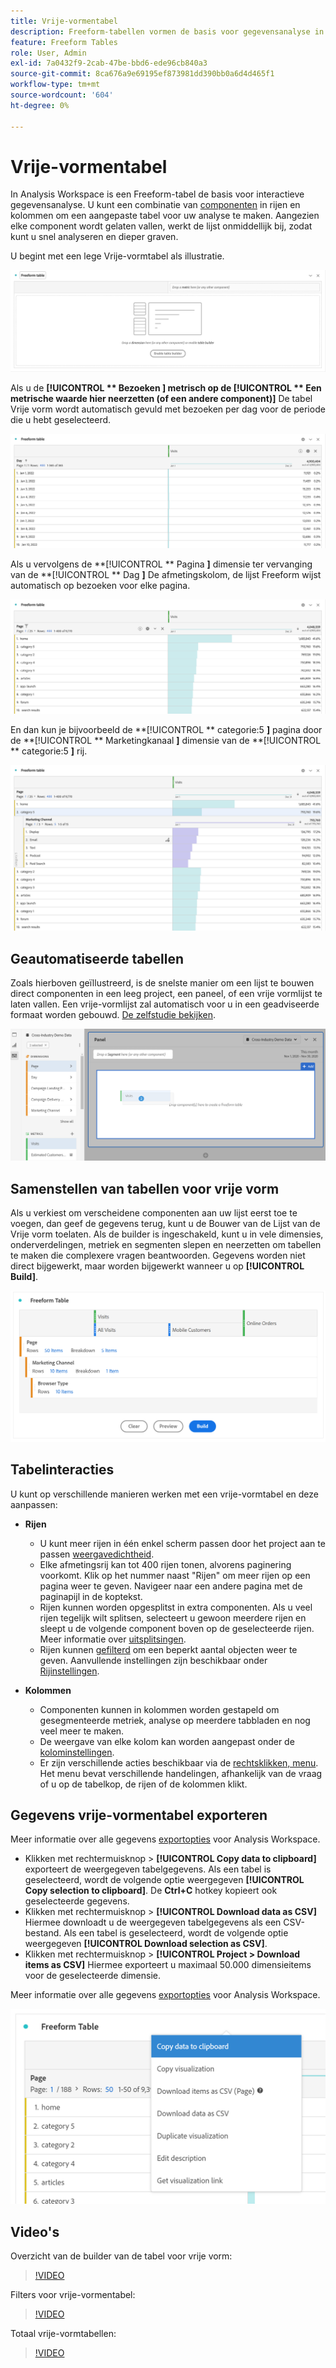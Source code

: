 ```yaml
---
title: Vrije-vormentabel
description: Freeform-tabellen vormen de basis voor gegevensanalyse in Workspace
feature: Freeform Tables
role: User, Admin
exl-id: 7a0432f9-2cab-47be-bbd6-ede96cb840a3
source-git-commit: 8ca676a9e69195ef873981dd390bb0a6d4d465f1
workflow-type: tm+mt
source-wordcount: '604'
ht-degree: 0%

---
```


# Vrije-vormentabel

In Analysis Workspace is een Freeform-tabel de basis voor interactieve gegevensanalyse. U kunt een combinatie van [componenten](https://experienceleague.adobe.com/docs/analytics/analyze/analysis-workspace/components/analysis-workspace-components.html) in rijen en kolommen om een aangepaste tabel voor uw analyse te maken. Aangezien elke component wordt gelaten vallen, werkt de lijst onmiddellijk bij, zodat kunt u snel analyseren en dieper graven.

U begint met een lege Vrije-vormtabel als illustratie.

![Lege tabel voor vrije vorm](assets/freeform-table-1.png)

Als u de **[!UICONTROL ** Bezoeken **]** metrisch op de **[!UICONTROL ** Een metrische waarde hier neerzetten (of een andere component)**]** De tabel Vrije vorm wordt automatisch gevuld met bezoeken per dag voor de periode die u hebt geselecteerd.

![Visa Freeform Table](assets/freeform-table-2.png)

Als u vervolgens de **[!UICONTROL ** Pagina **]** dimensie ter vervanging van de **[!UICONTROL ** Dag **]** De afmetingskolom, de lijst Freeform wijst automatisch op bezoeken voor elke pagina.

![Bezoeken op pagina Freeform-tabel](assets/freeform-table-3.png)

En dan kun je bijvoorbeeld de **[!UICONTROL ** categorie:5 **]** pagina door de **[!UICONTROL ** Marketingkanaal **]** dimensie van de **[!UICONTROL ** categorie:5 **]** rij.

![Hiermee gaat u naar de indeling naar tabel voor vrije vorm van pagina](assets/freeform-table-4.png)


## Geautomatiseerde tabellen

Zoals hierboven geïllustreerd, is de snelste manier om een lijst te bouwen direct componenten in een leeg project, een paneel, of een vrije vormlijst te laten vallen. Een vrije-vormlijst zal automatisch voor u in een geadviseerde formaat worden gebouwd. [De zelfstudie bekijken](https://experienceleague.adobe.com/docs/analytics-learn/tutorials/analysis-workspace/building-freeform-tables/auto-build-freeform-tables-in-analysis-workspace.html).

![](assets/automated-table.png)

## Samenstellen van tabellen voor vrije vorm

Als u verkiest om verscheidene componenten aan uw lijst eerst toe te voegen, dan geef de gegevens terug, kunt u de Bouwer van de Lijst van de Vrije vorm toelaten. Als de builder is ingeschakeld, kunt u in vele dimensies, onderverdelingen, metriek en segmenten slepen en neerzetten om tabellen te maken die complexere vragen beantwoorden. Gegevens worden niet direct bijgewerkt, maar worden bijgewerkt wanneer u op **[!UICONTROL Build]**.

![](assets/table-builder.png)

## Tabelinteracties

U kunt op verschillende manieren werken met een vrije-vormtabel en deze aanpassen:

* **Rijen**
   * U kunt meer rijen in één enkel scherm passen door het project aan te passen [weergavedichtheid](https://experienceleague.adobe.com/docs/analytics/analyze/analysis-workspace/build-workspace-project/view-density.html).
   * Elke afmetingsrij kan tot 400 rijen tonen, alvorens paginering voorkomt. Klik op het nummer naast &quot;Rijen&quot; om meer rijen op een pagina weer te geven. Navigeer naar een andere pagina met de paginapijl in de koptekst.
   * Rijen kunnen worden opgesplitst in extra componenten. Als u veel rijen tegelijk wilt splitsen, selecteert u gewoon meerdere rijen en sleept u de volgende component boven op de geselecteerde rijen. Meer informatie over [uitsplitsingen](https://experienceleague.adobe.com/docs/analytics/analyze/analysis-workspace/components/dimensions/t-breakdown-fa.html).
   * Rijen kunnen [gefilterd](https://experienceleague.adobe.com/docs/analytics/analyze/analysis-workspace/visualizations/freeform-table/filter-and-sort.html) om een beperkt aantal objecten weer te geven. Aanvullende instellingen zijn beschikbaar onder [Rijinstellingen](https://experienceleague.adobe.com/docs/analytics/analyze/analysis-workspace/visualizations/freeform-table/column-row-settings/table-settings.html).

* **Kolommen**
   * Componenten kunnen in kolommen worden gestapeld om gesegmenteerde metriek, analyse op meerdere tabbladen en nog veel meer te maken.
   * De weergave van elke kolom kan worden aangepast onder de [kolominstellingen](https://experienceleague.adobe.com/docs/analytics/analyze/analysis-workspace/build-workspace-project/column-row-settings/column-settings.html).
   * Er zijn verschillende acties beschikbaar via de [rechtsklikken, menu](https://experienceleague.adobe.com/docs/analytics-learn/tutorials/analysis-workspace/building-freeform-tables/using-the-right-click-menu.html). Het menu bevat verschillende handelingen, afhankelijk van de vraag of u op de tabelkop, de rijen of de kolommen klikt.

## Gegevens vrije-vormentabel exporteren

Meer informatie over alle gegevens [exportopties](https://experienceleague.adobe.com/docs/analytics/analyze/analysis-workspace/curate-share/download-send.html) voor Analysis Workspace.

* Klikken met rechtermuisknop > **[!UICONTROL Copy data to clipboard]** exporteert de weergegeven tabelgegevens. Als een tabel is geselecteerd, wordt de volgende optie weergegeven **[!UICONTROL Copy selection to clipboard]**. De **Ctrl+C** hotkey kopieert ook geselecteerde gegevens.
* Klikken met rechtermuisknop > **[!UICONTROL Download data as CSV]** Hiermee downloadt u de weergegeven tabelgegevens als een CSV-bestand. Als een tabel is geselecteerd, wordt de volgende optie weergegeven **[!UICONTROL Download selection as CSV]**.
* Klikken met rechtermuisknop > **[!UICONTROL Project > Download items as CSV]** Hiermee exporteert u maximaal 50.000 dimensieitems voor de geselecteerde dimensie.

Meer informatie over alle gegevens [exportopties](https://experienceleague.adobe.com/docs/analytics/analyze/analysis-workspace/curate-share/download-send.html) voor Analysis Workspace.

![](assets/export-options.png)

## Video&#39;s

Overzicht van de builder van de tabel voor vrije vorm:

>[!VIDEO](https://video.tv.adobe.com/v/31318/?quality=12)

Filters voor vrije-vormentabel:

>[!VIDEO](https://video.tv.adobe.com/v/23232/?quality=12)

Totaal vrije-vormtabellen:

>[!VIDEO](https://video.tv.adobe.com/v/29273/?quality=12)
